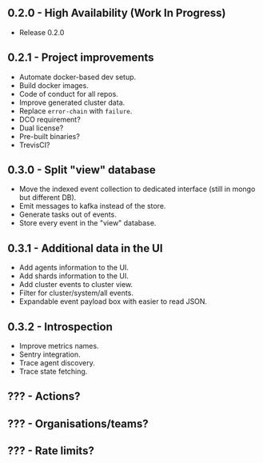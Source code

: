 ## 0.2.0 - High Availability (Work In Progress)
- Release 0.2.0


## 0.2.1 - Project improvements
- Automate docker-based dev setup.
- Build docker images.
- Code of conduct for all repos.
- Improve generated cluster data.
- Replace `error-chain` with `failure`.
- DCO requirement?
- Dual license?
- Pre-built binaries?
- TrevisCI?


## 0.3.0 - Split "view" database
- Move the indexed event collection to dedicated interface (still in mongo but different DB).
- Emit messages to kafka instead of the store.
- Generate tasks out of events.
- Store every event in the "view" database.


## 0.3.1 - Additional data in the UI
- Add agents information to the UI.
- Add shards information to the UI.
- Add cluster events to cluster view.
- Filter for cluster/system/all events.
- Expandable event payload box with easier to read JSON.


## 0.3.2 - Introspection
- Improve metrics names.
- Sentry integration.
- Trace agent discovery.
- Trace state fetching.


## ??? - Actions?

## ??? - Organisations/teams?

## ??? - Rate limits?
